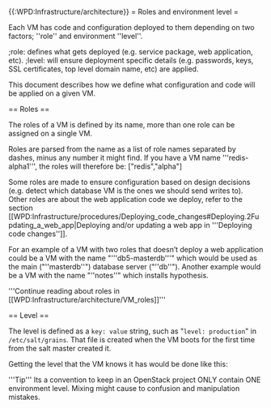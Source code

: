 {{:WPD:Infrastructure/architecture}}
= Roles and environment level =

Each VM has code and configuration deployed to them depending on two factors; ''role'' and environment ''level''. 

;role: defines what gets deployed (e.g. service package, web application, etc).
;level: will ensure deployment specific details (e.g. passwords, keys, SSL certificates, top level domain name, etc) are applied.

This document describes how we define what configuration and code will be applied on a given VM.

== Roles ==

The roles of a VM is defined by its name, more than one role can be assigned on a single VM. 

Roles are parsed from the name as a list of role names separated by dashes, minus any number it might find.  If you have a VM name '''redis-alpha1''', the roles will therefore be: <nowiki>["redis","alpha"]</nowiki>

Some roles are made to ensure configuration based on design decisions (e.g. detect which database VM is the ones we should send writes to). Other roles are about the web application code we deploy, refer to the section  [[WPD:Infrastructure/procedures/Deploying_code_changes#Deploying.2Fupdating_a_web_app|Deploying and/or updating a web app in '''Deploying code changes'']].

For an example of a VM with two roles that doesn’t deploy a web application could be a VM with the name "'''db5-masterdb'''" which would be used as the main ("''masterdb''") database server ("''db''").  Another example would be a VM with the name "''notes''" which installs hypothesis.

'''Continue reading about roles in [[WPD:Infrastructure/architecture/VM_roles]]'''

== Level ==

The level is defined as a <code>key: value</code> string, such as "<code>level: production</code>" in <code>/etc/salt/grains</code>. That file is created when the VM boots for the first time from the salt master created it.

Getting the level that the VM knows it has would be done like this:

'''Tip''' Its a convention to keep in an OpenStack project ONLY contain ONE environment level. Mixing might cause to confusion and manipulation mistakes.